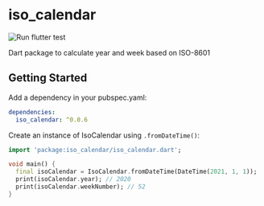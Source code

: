 # iso_calendar

![Run flutter test](https://github.com/iktakahiro/dart_iso_calendar/workflows/Run%20flutter%20test/badge.svg?branch=main)

Dart package to calculate year and week based on ISO-8601

## Getting Started

Add a dependency in your pubspec.yaml:

```yaml
dependencies:
  iso_calendar: ^0.0.6
```

Create an instance of IsoCalendar using `.fromDateTime()`:

```dart
import 'package:iso_calendar/iso_calendar.dart';

void main() {
  final isoCalendar = IsoCalendar.fromDateTime(DateTime(2021, 1, 1));
  print(isoCalendar.year); // 2020
  print(isoCalendar.weekNumber); // 52
}
```
